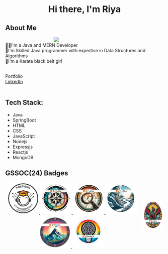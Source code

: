 
<h1 align="center">Hi there, I'm Riya</h1>

## About Me
<img src="https://raw.githubusercontent.com/sanjay-kv/sanjay-kv/main/Assets/illustration.png" min-width="300px" max-width="300px" width="350px" align="right">

 <br>
👩‍💻I'm a Java and MERN Developer <br>
🌟I'm Skilled Java programmer with expertise in Data Structures and Algorithms <br>
🥋I'm a Karate black belt girl<br>
<br>
<p align="center>
  <a href="https://my-portfolio-mern-taupe.vercel.app/">Portfolio</a> <br>
  <a href="https://www.linkedin.com/in/riya-raghuwanshi-92185624b/">LinkedIn</a> <br> <br>
</p>




## Tech Stack: 


 <ul font-size="5px">
   <li font-size="5px">Java</li>
   <li>SpringBoot</li>
   <li>HTML</li>
   <li>CSS</li>
   <li>JavaScript</li>
   <li>Nodejs</li>
   <li>Expressjs</li>
   <li>Reactjs</li>
   <li>MongoDB</li>
   
 </ul>
   








## GSSOC(24) Badges
<div style='display:flex; align-items:center; gap: 10px;' align='center'><a href="https://gssoc.girlscript.tech/leaderboard">
<img src="https://raw.githubusercontent.com/girlscript/gssoc-website-new/main/public/badges/postman.png" width="100px" height="100px" />
  <img src="https://github.com/girlscript/gssoc-website-new/blob/main/public/badges/1.png" width="100px" height="100px" />
  <img src="https://github.com/girlscript/gssoc-website-new/blob/main/public/badges/2.png" width="100px" height="100px" />
  <img src="https://github.com/girlscript/gssoc-website-new/blob/main/public/badges/3.png" width="100px" height="100px" />
  <img src="https://github.com/girlscript/gssoc-website-new/blob/main/public/badges/4.png" width="100px" height="100px" />
  
  <img src="https://github.com/girlscript/gssoc-website-new/blob/main/public/badges/6.png" width="105px" height="105px" />

  <img src="https://github.com/girlscript/gssoc-website-new/blob/main/public/badges/8.png" width="100px" height="100px" /></a>
</div>
